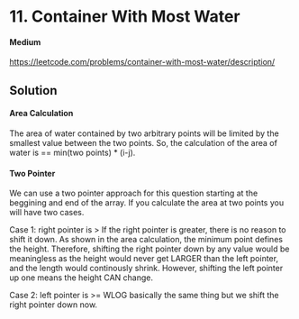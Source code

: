 # 11. Container With Most Water

#### Medium

https://leetcode.com/problems/container-with-most-water/description/

## Solution

#### Area Calculation

The area of water contained by two arbitrary points will be limited by the smallest value between the two points. So, the calculation of the area of water is == min(two points) \* (i-j).

#### Two Pointer

We can use a two pointer approach for this question starting at the beggining and end of the array. If you calculate the area at two points you will have two cases.

Case 1: right pointer is >
If the right pointer is greater, there is no reason to shift it down. As shown in the area calculation, the minimum point defines the height. Therefore, shifting the right pointer down by any value would be meaningless as the height would never get LARGER than the left pointer, and the length would continously shrink. However, shifting the left pointer up one means the height CAN change.

Case 2: left pointer is >=
WLOG basically the same thing but we shift the right pointer down now.

